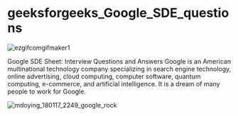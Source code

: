# geeksforgeeks_Google_SDE_questions

![ezgifcomgifmaker1](https://github.com/coder-brunette/geeks4geeks_google_sde_questions/assets/25826647/5b8dcac4-75b3-4b3f-88b7-a13080def85f)

Google SDE Sheet: Interview Questions and Answers 
Google is an American multinational technology company specializing in search engine technology, online advertising, cloud computing, computer software, quantum computing, e-commerce, and artificial intelligence. It is a dream of many people to work for Google. 

![mdoying_180117_2249_google_rock](https://github.com/coder-brunette/geeks4geeks_google_sde_questions/assets/25826647/3072faaa-f1ae-4776-a341-8fecd4da8fbf)
